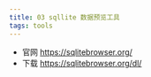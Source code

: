 ```yaml
---
title: 03 sqllite 数据预览工具
tags: tools
--- 
```


- 官网 https://sqlitebrowser.org/
- 下载 https://sqlitebrowser.org/dl/